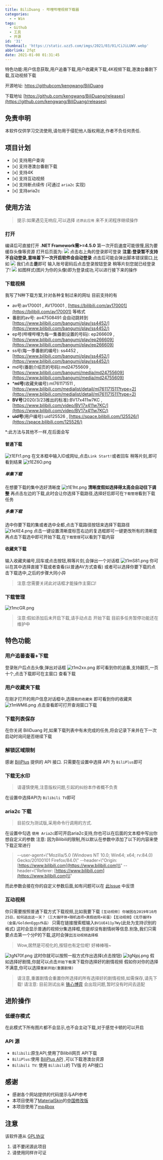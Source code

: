 ```yaml
---
title: BiliDuang - 哔哩哔哩视频下载器
categories:
  - - Win
tags:
  - Github
  - 工具
  - 开源
id: '31'
thumbnail: 'https://static.uzz5.com/imgs/2021/03/01/CiJiLUWV.webp'
abbrlink: 2fqt
date: 2021-01-08 01:31:45
---
```


特色功能:用户信息获取,用户追番下载,用户收藏夹下载,4K视频下载,港澳台番剧下载,互动视频下载

开源地址: [https://githubcom/kengwang/BiliDuang](https://githubcom/kengwang/BiliDuang) 

下载地址 [https://github.com/kengwang/BiliDuang/releases](https://github.com/kengwang/BiliDuang/releases) 
## 免责申明

本软件仅供学习交流使用,请勿用于侵犯他人版权用途,作者不负任何责任.

## 项目计划

*   \[x\] 支持用户查询
*   \[x\] 支持港澳台番剧下载
*   \[x\] 支持4K
*   \[x\] 支持互动视频
*   \[x\] 支持断点续传 (可通过 `aria2c` 实现)
*   \[x\] 支持aria2c

## 使用方法

> 提示:如果遇见无响应,可以选择 `还原此应用` 来不关闭程序继续操作

### 打开

编译后可直接打开 **.NET Framework需>=4.5.0** 第一次开启速度可能很慢,因为要缓存头像等资源 打开后页面为: ![](https://static.uzz5.com/imgs/2021/03/01/w8TGIvPQ.webp ) 点击右上角的登录即可登录 **注意:登录暂不支持不自动登录,意味着下一次开启软件会自动登录** 点击后可能会弹出脚本错误窗口,比如 ![](https://static.uzz5.com/imgs/2021/03/01/S9SDdXjx.webp ) 我们点击**是**即可 输入账号密码后点击登录按钮登录 稍等片刻您就已经登录了! ![](https://static.uzz5.com/imgs/2021/03/01/l2n2z3rs.webp ) 如图样式(图片为你的头像)即为登录成功,可以进行接下来的操作

### 下载视频

我写了N种下载方案,针对各种复制过来的网址 目前支持的有

*   av号:av170001 , AV170001 , [https://bilibili.com/av170001](https://bilibili.com/av170001) 等格式
*   番剧的av号: av47508491 会自动跳转到 [https://www.bilibili.com/bangumi/play/ss4452/](https://www.bilibili.com/bangumi/play/ss4452/)
*   ep号(哔哩哔哩为每一集番剧设置的号码): ep266609 , [https://www.bilibili.com/bangumi/play/ep266609](https://www.bilibili.com/bangumi/play/ep266609)
*   ss号(每一季番剧的编号): ss4452 , [https://www.bilibili.com/bangumi/play/ss4452/](https://www.bilibili.com/bangumi/play/ss4452/)
*   md号(番剧介绍页的号码):md24755609 , [https://www.bilibili.com/bangumi/media/md24755609](https://www.bilibili.com/bangumi/media/md24755609)
*   \***ml号**(收藏夹编号):ml761171511 , [https://www.bilibili.com/medialist/detail/ml761171511?type=2](https://www.bilibili.com/medialist/detail/ml761171511?type=2)
*   **BV号**(2020/3/23推出的标准):BV17x411w7KC , [https://www.bilibili.com/video/BV17x411w7KC/](https://www.bilibili.com/video/BV17x411w7KC/)
*   **uid号**(用户编号):uid125526 , [https://space.bilibili.com/125526/](https://space.bilibili.com/125526/)

\*:此方法与其他不一样,在后面会写

#### 普通下载

![t1EFt1.png](https://static.uzz5.com/imgs/2021/03/01/d2hGoXEG.webp "t1EFt1.png") 在文本框中输入ID或网址,点击`Link Start!`或者回车 稍等片刻,即可看到结果 ![t1EZ6O.png](https://static.uzz5.com/imgs/2021/03/01/DdgYJ00H.webp "t1EZ6O.png")

##### 单集下载

在想要下载的集中选好清晰度 ![t1E1ht.png](https://static.uzz5.com/imgs/2021/03/01/kQK157u0.webp "t1E1ht.png") **清晰度假如选择得太高会自动往下调整** 再点击左边的下载,此时会让你选择下载路径,选择好后即可在`下载管理`看到下载任务

##### 多集下载

选中你要下载的集或者选中全都,点击下载路径按钮来选择下载路径 ![t1eXE4.png](https://static.uzz5.com/imgs/2021/03/01/PgObXp0R.webp "t1eXE4.png") 点击一键设置清晰度标签右边的复选框即可一键更改所有的清晰度 再点击下载选中即可开始下载,在`下载管理`可以看到下载内容

#### 收藏夹下载

输入收藏夹编号,回车或点击按钮,稍等片刻,会弹出一个对话框 ![t1mS81.png](https://static.uzz5.com/imgs/2021/03/01/qGnCo2w0.webp "t1mS81.png") 你可以在其中选择直接下载或者查看(以普通AV方式查看) 或者可以选择你要下载的点击下载选中,之后的步骤大同小异

> 注意:您需要关闭此对话框才能操作主窗口!

### 下载管理

![t1mcGR.png](https://static.uzz5.com/imgs/2021/03/01/0iuHAEs6.webp "t1mcGR.png")

> 注意:假如添加后未开启下载,请手动点击 开始下载 目前多任务暂停功能还在维护中

## 特色功能

### 用户追番查看+下载

登录账户后点击头像,弹出对话框 ![t1m2xx.png](https://static.uzz5.com/imgs/2021/03/01/SnEOsD98.webp "t1m2xx.png") 即可看到你的追番,支持翻页,一页十个,点击下载即可在主窗口 查看下载

### 用户收藏夹下载

在刚才打开的用户信息对话框中,选择`我的收藏夹` 即可看到你的收藏夹 ![t1mWM6.png](https://static.uzz5.com/imgs/2021/03/01/OwMzPwLk.webp "t1mWM6.png") 点击查看即可打开查询窗口下载

### 下载列表保存

在你关闭 BiliDuang 时,如果下载列表中有未完成的任务,将会记录下来并在下一次启动时询问是否继续下载

### 解锁区域限制

感谢 [BiliPlus](https://www.biliplus.com/) 提供的 API 接口. 只需要在设置中选择 API 为 `BiliPlus`即可

### 下载无水印

> 请谨慎使用,注意版权问题,引起的纠纷本作者概不负责

在设置中选择API为 `Bilibili TV`即可

### aria2c 下载

> 目前仅为测试版,采用命令行调用的方式.

在设置中勾选 `使用 Aria2c`即可开启aria2c支持,你也可以在后面的文本框中写出你想自定义的参数 注意: 因为Bilibili的限制,所以默认在参数中添加了以下的内容来使下载正常进行

> \--user-agent=\\"Mozilla/5.0 (Windows NT 10.0; Win64; x64; rv:84.0) Gecko/20100101 Firefox/84.0\\" --header=\\"Origin: [https://www.bilibili.com](https://www.bilibili.com)\\" --header=\\"Referer: [https://www.bilibili.com](https://www.bilibili.com)\\"

而此参数会接在你的自定义参数后面,如有问题可以在 [此Issue](https://github.com/kengwang/BiliDuang/issues/22) 中反馈

### 互动视频

你只需要按照普通下载方式下载视频,比如我要下载 `[互动视频] 你被困在2019年10月25日，如何逃出这一天？（三大循环体+随机选项+真假结局+彩蛋）【互动视频】《无尽循环》（金蛋/GoldenEggs作品）` 只需在链接搜索框输入`BV1UE411y7Wy`(此处为支持识别的格式) 这时会显示普通的视频分集选择框,但是却没有剧情树等信息.别急,我们只需要点击第一个分P的下载,这时会弹出`互动视频选择框`

> Wow,居然是可视化的,按钮也有定位呢! 好棒棒哦~

![tgN70f.png](https://static.uzz5.com/imgs/2021/03/01/XxfdBFLZ.webp "tgN70f.png") 这时你就可以按照一般方式作出选择(点击按钮) ![tgNjpj.png](https://static.uzz5.com/imgs/2021/03/01/qglA5ar4.webp "tgNjpj.png") 假如选择好剧情,你就可以点击`开始下载`来下载你选择好的剧情视频 假如你对你的选择不满意,你可以选择`重新开始(重置剧情)`

> 请注意,重置剧情会重置你所选择的所有选择好的剧情视频,如需保存,请先下载! 请注意: 目前测试出来 [铁心博弈](https://www.bilibili.com/video/BV1MJ411C7ie) 会出现问题,暂时没有时间去适配

## 进阶操作

### 低缓存模式

在此模式下所有图片都不会显示,也不会主动下载,对于感觉卡顿的可以开启

### API 源

*   `Bilibili`:原生API,使用了Bilibili网页 API下载
*   `BiliPlus`:使用 [BiliPlus API](https://www.biliplus.com/) ,可以下载港澳台资源
*   `Bilibili TV`: 使用 `Bilibili`的 TV版 的 API接口

## 感谢

*   感谢各个网站提供的代码提示与API参考
*   本项目使用了[MaterialSkin](https://github.com/IgnaceMaes/MaterialSkin)的[中国修改版](https://gitee.com/victorzhao/MaterialSkin)
*   本项目使用了[mp4box](https://github.com/gpac/gpac/wiki/MP4Box)

## 注意

该软件遵从 [GPL协议](LICENCE)

1.  请不要闭源此项目
2.  请使用同样许可证